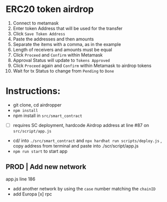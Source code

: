 # ERC20 token airdrop
1. Connect to metamask
2. Enter token Address that will be used for the transfer
3. Click ```Save Token Address```
4. Paste the addresses and then amounts
5. Separate the items with a comma, as in the example
6. Length of receivers and amounts must be equal
7. Click ```Proceed``` and ```Confirm``` within Metamask
8. Approval Status will update to ```Tokens Approved```
9. Click ```Proceed``` again and ```Confirm``` within Metamask to airdrop tokens
10. Wait for tx Status to change from ```Pending``` to ```Done```

# Instructions:
- git clone, cd airdropper
- ```npm install```
- npm install in ```src/smart_contract```
- [ ] requires SC deployment, hardcode Airdrop address at line #87 on ```src/script/app.js```
- cd/ into ```./src/smart_contract``` and ```npx hardhat run scripts/deploy.js``` , copy address from terminal and paste into ./scr/script/app.js
- ```npm run start``` to start app

## PROD | Add new network
app.js line 186
- add another network by using the ```case``` number matching the  ```chainID```
- add Europa [x] rpc





